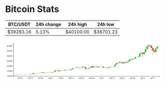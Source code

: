 # Bitcoin Stats

BTC/USDT|24h change|24h high|24h low|
|---|---|---|---|
|$39283.16|5.13%|$40100.00|$36701.23|

<img src="./chart.svg">
